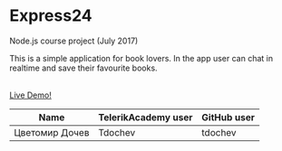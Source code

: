 # Express24
Node.js course project (July 2017)


<html>
    <body>
    <p>This is a simple application for book lovers. In the app user can chat in realtime and save their favourite books.</p>
    <br />
 <a href="http://35.156.187.214/">Live Demo!</a> 
<br />
</html>

Name | TelerikAcademy user | GitHub user
-----|-------|-------
Цветомир Дочев | Tdochev | tdochev